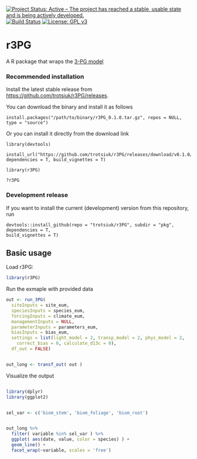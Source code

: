 [![Project Status: Active – The project has reached a stable, usable state and is being actively developed.](http://www.repostatus.org/badges/latest/active.svg)](http://www.repostatus.org/#active)
[![Build Status](https://travis-ci.org/trotsiuk/r3PG.svg?branch=master)](https://travis-ci.org/trotsiuk/r3PG)
[![License: GPL v3](https://img.shields.io/badge/License-GPL%20v3-blue.svg)](https://www.gnu.org/licenses/gpl-3.0)

# r3PG

A R package that wraps the [3-PG model](https://3pg.forestry.ubc.ca)

### Recommended installation

Install the latest stable release from https://github.com/trotsiuk/r3PG/releases.

You can download the binary and install it as follows

```{r}
install.packages("/path/to/binary/r3PG_0.1.0.tar.gz", repos = NULL, type = "source")
```
Or you can install it directly from the download link

```{r}
library(devtools)

install_url("https://github.com/trotsiuk/r3PG/releases/download/v0.1.0/r3PG_0.1.0.tar.gz", 
dependencies = T, build_vignettes = T)

library(r3PG)

?r3PG
```

### Development release 

If you want to install the current (development) version from this repository, run

```{r}
devtools::install_github(repo = "trotsiuk/r3PG", subdir = "pkg", dependencies = T, 
build_vignettes = T)
```

## Basic usage

Load r3PG:

``` r
library(r3PG)
```

Run the exmaple with provided data

``` r
out <- run_3PG(
  siteInputs = site_eum, 
  speciesInputs = species_eum, 
  forcingInputs = climate_eum, 
  managementInputs = NULL,
  parameterInputs = parameters_eum, 
  biasInputs = bias_eum,
  settings = list(light_model = 2, transp_model = 2, phys_model = 2, 
    correct_bias = 0, calculate_d13c = 0),
  df_out = FALSE)


out_long <- transf_out( out )
```

Visualize the output

``` r

library(dplyr)
library(ggplot2)


sel_var <- c('biom_stem', 'biom_foliage', 'biom_root')


out_long %>%
  filter( variable %in% sel_var ) %>%
  ggplot( aes(date, value, color = species) ) +
  geom_line() +
  facet_wrap(~variable, scales = 'free') 
```